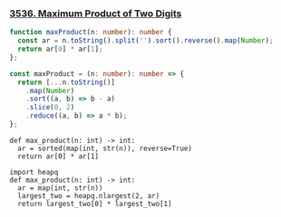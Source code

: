 ### [3536. Maximum Product of Two Digits](https://leetcode.com/problems/maximum-product-of-two-digits/description/)
```typescript
function maxProduct(n: number): number {
  const ar = n.toString().split('').sort().reverse().map(Number);
  return ar[0] * ar[1];
};
```
```Typescript
const maxProduct = (n: number): number => {
  return [...n.toString()]
    .map(Number)
    .sort((a, b) => b - a)
    .slice(0, 2)
    .reduce((a, b) => a * b);
};
```
```Python3
def max_product(n: int) -> int:
  ar = sorted(map(int, str(n)), reverse=True)
  return ar[0] * ar[1]
```
```Python3
import heapq
def max_product(n: int) -> int:
  ar = map(int, str(n))
  largest_two = heapq.nlargest(2, ar)
  return largest_two[0] * largest_two[1]
```
